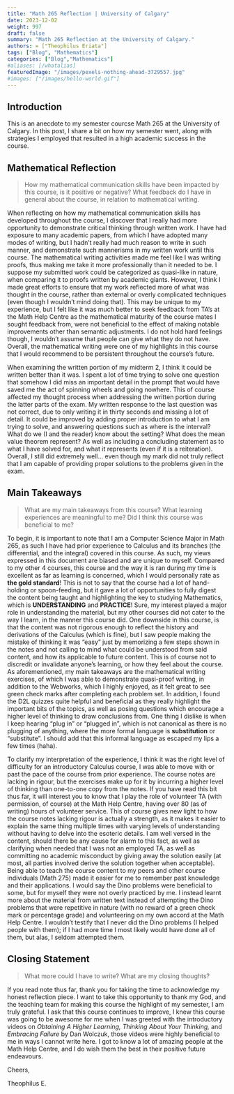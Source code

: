 ```yaml
---
title: "Math 265 Reflection | University of Calgary"
date: 2023-12-02
weight: 997
draft: false
summary: "Math 265 Reflection at the University of Calgary."
authors: = ["Theophilus Eriata"]
tags: ["Blog", "Mathematics"]
categories: ["Blog","Mathematics"]
#aliases: [/whatalias]
featuredImage: "/images/pexels-nothing-ahead-3729557.jpg"
#images: ["/images/hello-world.gif"]
---
```


## Introduction

This is an anecdote to my semester courcse Math 265 at the University of Calgary. In this post, I share a bit on how my semester went, along with strategies I employed that resulted in a high academic success in the course.

## Mathematical Reflection

> How my mathematical communication skills have been impacted by this course, is it positive or negative? What feedback do I have in general about the course, in relation to mathematical writing.

When reflecting on how my mathematical communication skills has developed throughout the course, I discover that I really had more opportunity to demonstrate critical thinking through written work. I have had exposure to many academic papers, from which I have adopted many modes of writing, but I hadn’t really had much reason to write in such manner, and demonstrate such mannerisms in my written work until this course. The mathematical writing activities made me feel like I was writing proofs, thus making me take it more professionally than it needed to be. I suppose my submitted work could be categorized as quasi-like in nature, when comparing it to proofs written by academic giants. However, I think I made great efforts to ensure that my work reflected more of what was thought in the course, rather than external or overly complicated techniques (even though I wouldn’t mind doing that). This may be unique to my experience, but I felt like it was much better to seek feedback from TA’s at the Math Help Centre as the mathematical maturity of the course mates I sought feedback from, were not beneficial to the effect of making notable improvements other than semantic adjustments. I do not hold hard feelings though, I wouldn’t assume that people can give what they do not have. Overall, the mathematical writing were one of my highlights in this course that I would recommend to be persistent throughout the course’s future.

When examining the written portion of my midterm 2, I think it could be written better than it was. I spent a lot of time trying to solve one question that somehow I did miss an important detail in the prompt that would have saved me the act of spinning wheels and going nowhere. This of course affected my thought process when addressing the written portion during the latter parts of the exam. My written response to the last question was not correct, due to only writing it in thirty seconds and missing a lot of detail. It could be improved by adding proper introduction to what I am trying to solve, and answering questions such as where is the interval? What do we (I and the reader) know about the setting? What does the mean value theorem represent? As well as including a concluding statement as to what I have solved for, and what it represents (even if it is a reiteration). Overall, I still did extremely well… even though my mark did not truly reflect that I am capable of providing proper solutions to the problems given in the exam.

## Main Takeaways

> What are my main takeaways from this course? What learning experiences are meaningful to me? Did I think this course was beneficial to me?

To begin, it is important to note that I am a Computer Science Major in Math 265, as such I have had prior experience to Calculus and its branches (the differential, and the integral) covered in this course. As such, my views expressed in this document are biased and are unique to myself. Compared to my other 4 courses, this course and the way it is ran during my time is excellent as far as learning is concerned, which I would personally rate as **the gold standard**! This is not to say that the course had a lot of hand-holding or spoon-feeding, but it gave a lot of opportunities to fully digest the content being taught and highlighting the key to studying Mathematics, which is **UNDERSTANDING** and **PRACTICE**! Sure, my interest played a major role in understanding the material, but my other courses did not cater to the way I learn, in the manner this course did. One downside in this course, is that the content was not rigorous enough to reflect the history and derivations of the Calculus (which is fine), but I saw people making the mistake of thinking it was “easy” just by memorizing a few steps shown in the notes and not calling to mind what could be understood from said content, and how its applicable to future content. This is of course not to discredit or invalidate anyone’s learning, or how they feel about the course. As aforementioned, my main takeaways are the mathematical writing exercises, of which I was able to demonstrate quasi-proof writing, in addition to the Webworks, which I highly enjoyed, as it felt great to see green check marks after completing each problem set. In addition, I found the D2L quizzes quite helpful and beneficial as they really highlight the important bits of the topics, as well as posing questions which encourage a higher level of thinking to draw conclusions from. One thing I dislike is when I keep hearing “plug in” or “plugged in”, which is not canonical as there is no plugging of anything, where the more formal language is **substitution** or “substitute”. I should add that this informal language as escaped my lips a few times (haha).

To clarify my interpretation of the experience, I think it was the right level of difficulty for an introductory Calculus course, I was able to move with or past the pace of the course from prior experience. The course notes are lacking in rigour, but the exercises make up for it by incurring a higher level of thinking than one-to-one copy from the notes. If you have read this bit thus far, it will interest you to know that I play the role of volunteer TA (with permission, of course) at the Math Help Centre, having over 80 (as of writing) hours of volunteer service. This of course gives new light to how the course notes lacking rigour is actually a strength, as it makes it easier to explain the same thing multiple times with varying levels of understanding without having to delve into the esoteric details. I am well versed in the content, should there be any cause for alarm to this fact, as well as clarifying when needed that I was not an employed TA, as well as committing no academic misconduct by giving away the solution easily (at most, all parties involved derive the solution together when acceptable). Being able to teach the course content to my peers and other course individuals (Math 275) made it easier for me to remember past knowledge and their applications. I would say the Dino problems were beneficial to some, but for myself they were not overly practiced by me. I instead learnt more about the material from written text instead of attempting the Dino problems that were repetitive in nature (with no reward of a green check mark or percentage grade) and volunteering on my own accord at the Math Help Centre. I wouldn’t testify that I never did the Dino problems (I helped people with them); if I had more time I most likely would have done all of them, but alas, I seldom attempted them.

## Closing Statement

> What more could I have to write? What are my closing thoughts?

If you read note thus far, thank you for taking the time to acknowledge my honest reflection piece. I want to take this opportunity to thank my God, and the teaching team for making this course the highlight of my semester, I am truly grateful. I ask that this course continues to improve, I knew this course was going to be awesome for me when I was greeted with the introductory videos on *Obtaining A Higher Learning, Thinking About Your Thinking,* and *Embracing Failure* by Dan Wolczuk, those videos were highly beneficial to me in ways I cannot write here. I got to know a lot of amazing people at the Math Help Centre, and I do wish them the best in their positive future endeavours.

Cheers,

Theophilus E.